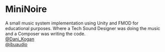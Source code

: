 # MiniNoire
A small music system implementation using Unity and FMOD for educational purposes.
Where a Tech Sound Designer was doing the music and a Composer was writing the code.
<br>
<a href="https://twitter.com/Dani_Kogan" target="_blank">@Dani_Kogan</a>
<br>
<a href="https://twitter.com/jbuaudio" target="_blank">@jbuaudio</a> 
